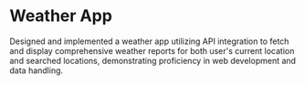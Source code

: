 # Weather App
 Designed and implemented a weather app utilizing API integration to fetch and display comprehensive weather reports for both user's current location and searched locations, demonstrating proficiency in web development and data handling.
